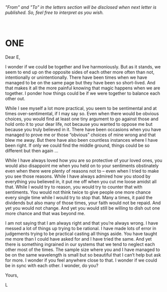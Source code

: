   _"From" and "To" in the letters section will be disclosed when next letter is published. So, feel free to interpret as you wish._<br/><br/><br/> 
    
# ONE
  
Dear E, 

I wonder if we could be together and live harmoniously. But as it stands, we seem to end up on the opposite sides of each other more often than not, intentionally or unintentionally. There have been times when we have managed to be on the same page but they have been so short-lived. And that makes it all the more painful knowing that magic happens when we are together. I ponder how things could be if we were together to balance each other out. 

While I see myself a lot more practical, you seem to be sentimental and at times over-sentimental, if I may say so. Even when there would be obvious choices, you would find at least one tiny argument to go against those and hold onto it to your dear life, not because you wanted to oppose me but because you truly believed in it. There have been occasions when you have managed to prove me or those “obvious” choices of mine wrong and that blew me away. But there have also been countless instances where I have been right. If only we could find the middle ground, things could be so different but then again … 

While I have always loved how you are so protective of your loved ones, you would also disappoint me when you held on to your sentiments obstinately even when there were plenty of reasons not to – even when I tried to make you see those reasons. While I have always admired how you stood by everything you believed in, it put me off when you cut me loose amidst all that. While I would try to reason, you would try to counter that with sentiments. You would not think twice to give people one more chance every single time while I would try to stop that. Many a times, it paid the dividends but also many of those times, your faith would not be repaid. And yet you would not change. And yet you would still be willing to dish out one more chance and that was beyond me. 

I am not saying that I am always right and that you’re always wrong. I have messed a lot of things up trying to be rational. I have made lots of error in judgements trying to be practical casting all things aside. You have taught me more than I could have asked for and I have tried the same. And yet there is something ingrained in our systems that we tend to neglect each other most of the times. The sample size where you and I have managed to be on the same wavelength is small but so beautiful that I can’t help but ask for more. I wonder if you feel anywhere close to that. I wonder if we could be in sync with each other. I wonder, do you? 

Yours, 

L 
